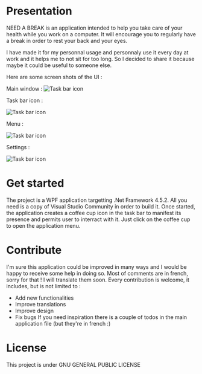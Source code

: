 ﻿# Presentation
NEED A BREAK is an application intended to help you take care of your health while you work on a computer. 
It will encourage you to regularly have a break in order to rest your back and your eyes.

I have made it for my personnal usage and personnaly use it every day at work and it helps me to not sit for too long. So I decided to share it because maybe it could be useful to someone else.

Here are some screen shots of the UI :

Main window :
![Task bar icon](https://nabr.blob.core.windows.net/nab/main.jpg)

Task bar icon : 

![Task bar icon](https://nabr.blob.core.windows.net/nab/taskbar.jpg)

Menu : 

![Task bar icon](https://nabr.blob.core.windows.net/nab/menu.jpg)

Settings :

![Task bar icon](https://nabr.blob.core.windows.net/nab/settings.jpg)

# Get started
The project is a WPF application targetting .Net Framework 4.5.2. All you need is a copy of Visual Studio Community in order to build it.
Once started, the application creates a coffee cup icon in the task bar to manifest its presence and permits user to interract with it. 
Just click on the coffee cup to open the application menu.

# Contribute
I'm sure this application could be improved in many ways and I would be happy to receive some help in doing so. 
Most of comments are in french, sorry for that ! I will translate them soon.
Every contribution is welcome, it includes, but is not limited to :
* Add new functionalities
* Improve translations
* Improve design
* Fix bugs
If you need inspiration there is a couple of todos in the main application file (but they're in french :)

# License
This project is under GNU GENERAL PUBLIC LICENSE
